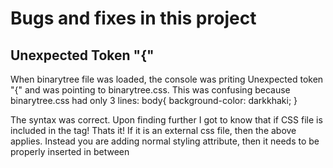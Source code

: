 # Bugs and fixes in this project 

## Unexpected Token "{"
When binarytree file was loaded, the console was priting Unexpected token "{" and was pointing to binarytree.css. 
This was confusing because binarytree.css had only 3 lines:
body{
	background-color: darkkhaki;
}

The syntax was correct. Upon finding further I got to know that if CSS file is included in the <script> tag, then it gives the same error
I checked and found that I had mistypes "binarytree.css" instead of "binarytree.js" inside <script> and </script> tag! Thats it!
If it is an external css file, then the above applies. Instead you are adding normal styling attribute, then it needs to be properly
inserted in between <style> tag which needs to be placed inside <head> tag. 
